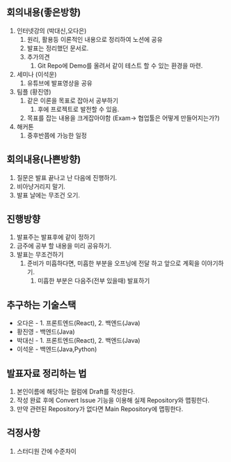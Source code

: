 ## 회의내용(좋은방향)

1. 인터넷강의 (박대신,오다은)
    1. 원리, 활용등 이론적인 내용으로 정리하여 노션에 공유 
    2. 발표는 정리했던 문서로.
    3. 추가의견 
        1. Git Repo에 Demo를 올려서 같이 테스트 할 수 있는 환경을 마련.
2. 세미나 (이석운)
    1. 유튜브에 발표영상을 공유
3. 팀플 (황진영) 
    1. 같은 이론을 목표로 잡아서 공부하기
        1. 후에 프로젝트로 발전할 수 있음.
    2. 목표를 잡는 내용을 크게잡아야함 (Exam→ 협업툴은 어떻게 만들어지는가?)
4. 해커톤
    1. 중후반쯤에 가능한 일정
  
## 회의내용(나쁜방향)

1. 질문은 발표 끝나고 난 다음에 진행하기.
2. 비아냥거리지 말기.
3. 발표 날에는 무조건 오기.

## 진행방향

1. 발표주는 발표후에 같이 정하기
2. 금주에 공부 할 내용을 미리 공유하기.
3. 발표는 무조건하기
    1. 준비가 미흡하다면, 미흡한 부분을 오프닝에 전달 하고 앞으로 계획을 이야기하기.
        1. 미흡한 부분은 다음주(전부 있을때) 발표하기


## 추구하는 기술스택

- 오다은 - 1. 프론트엔드(React), 2. 백엔드(Java)
- 황진영 - 백엔드(Java)
- 박대신 - 1. 프론트엔드(React), 2. 백엔드(Java)
- 이석운 - 백엔드(Java,Python)
  
## 발표자료 정리하는 법
1. 본인이름에 해당하는 컬럼에 Draft를 작성한다.
2. 작성 완료 후에 Convert Issue 기능을 이용해 실제 Repository와 맵핑한다.
3. 만약 관련된 Repository가 없다면 Main Repository에 맵핑한다.


## 걱정사항

1. 스터디원 간에 수준차이
